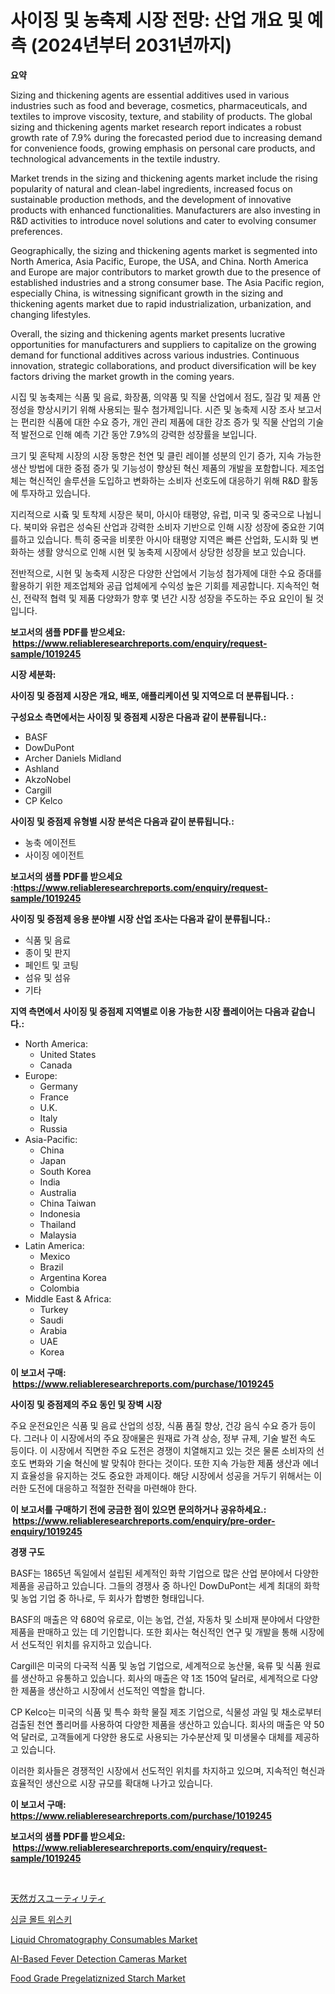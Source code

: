 <p><h1>사이징 및 농축제 시장 전망: 산업 개요 및 예측 (2024년부터 2031년까지)</h1></p><p><strong>요약</strong></p>
<p><p>Sizing and thickening agents are essential additives used in various industries such as food and beverage, cosmetics, pharmaceuticals, and textiles to improve viscosity, texture, and stability of products. The global sizing and thickening agents market research report indicates a robust growth rate of 7.9% during the forecasted period due to increasing demand for convenience foods, growing emphasis on personal care products, and technological advancements in the textile industry.</p><p>Market trends in the sizing and thickening agents market include the rising popularity of natural and clean-label ingredients, increased focus on sustainable production methods, and the development of innovative products with enhanced functionalities. Manufacturers are also investing in R&D activities to introduce novel solutions and cater to evolving consumer preferences.</p><p>Geographically, the sizing and thickening agents market is segmented into North America, Asia Pacific, Europe, the USA, and China. North America and Europe are major contributors to market growth due to the presence of established industries and a strong consumer base. The Asia Pacific region, especially China, is witnessing significant growth in the sizing and thickening agents market due to rapid industrialization, urbanization, and changing lifestyles.</p><p>Overall, the sizing and thickening agents market presents lucrative opportunities for manufacturers and suppliers to capitalize on the growing demand for functional additives across various industries. Continuous innovation, strategic collaborations, and product diversification will be key factors driving the market growth in the coming years.</p><p>시집 및 농축제는 식품 및 음료, 화장품, 의약품 및 직물 산업에서 점도, 질감 및 제품 안정성을 향상시키기 위해 사용되는 필수 첨가제입니다. 시즌 및 농축제 시장 조사 보고서는 편리한 식품에 대한 수요 증가, 개인 관리 제품에 대한 강조 증가 및 직물 산업의 기술적 발전으로 인해 예측 기간 동안 7.9%의 강력한 성장률을 보입니다.</p><p>크기 및 혼탁제 시장의 시장 동향은 천연 및 클린 레이블 성분의 인기 증가, 지속 가능한 생산 방법에 대한 중점 증가 및 기능성이 향상된 혁신 제품의 개발을 포함합니다. 제조업체는 혁신적인 솔루션을 도입하고 변화하는 소비자 선호도에 대응하기 위해 R&D 활동에 투자하고 있습니다.</p><p>지리적으로 시즄 및 토착제 시장은 북미, 아시아 태평양, 유럽, 미국 및 중국으로 나뉩니다. 북미와 유럽은 성숙된 산업과 강력한 소비자 기반으로 인해 시장 성장에 중요한 기여를하고 있습니다. 특히 중국을 비롯한 아시아 태평양 지역은 빠른 산업화, 도시화 및 변화하는 생활 양식으로 인해 시현 및 농축제 시장에서 상당한 성장을 보고 있습니다.</p><p>전반적으로, 시현 및 농축제 시장은 다양한 산업에서 기능성 첨가제에 대한 수요 증대를 활용하기 위한 제조업체와 공급 업체에게 수익성 높은 기회를 제공합니다. 지속적인 혁신, 전략적 협력 및 제품 다양화가 향후 몇 년간 시장 성장을 주도하는 주요 요인이 될 것입니다.</p></p>
<p><strong>보고서의 샘플 PDF를 받으세요: &nbsp;<a href="https://www.reliableresearchreports.com/enquiry/request-sample/1019245">https://www.reliableresearchreports.com/enquiry/request-sample/1019245</a></strong></p>
<p><strong>시장 세분화:</strong></p>
<p><strong> 사이징 및 증점제 시장은 개요, 배포, 애플리케이션 및 지역으로 더 분류됩니다. :</strong></p>
<p><strong>구성요소 측면에서는 사이징 및 증점제 시장은 다음과 같이 분류됩니다.:</strong></p>
<p><ul><li>BASF</li><li>DowDuPont</li><li>Archer Daniels Midland</li><li>Ashland</li><li>AkzoNobel</li><li>Cargill</li><li>CP Kelco</li></ul></p>
<p><strong> 사이징 및 증점제 유형별 시장 분석은 다음과 같이 분류됩니다.:</strong></p>
<p><ul><li>농축 에이전트</li><li>사이징 에이전트</li></ul></p>
<p><strong>보고서의 샘플 PDF를 받으세요 :<a href="https://www.reliableresearchreports.com/enquiry/request-sample/1019245">https://www.reliableresearchreports.com/enquiry/request-sample/1019245</a></strong></p>
<p><strong> 사이징 및 증점제 응용 분야별 시장 산업 조사는 다음과 같이 분류됩니다.:</strong></p>
<p><ul><li>식품 및 음료</li><li>종이 및 판지</li><li>페인트 및 코팅</li><li>섬유 및 섬유</li><li>기타</li></ul></p>
<p><strong>지역 측면에서 사이징 및 증점제 지역별로 이용 가능한 시장 플레이어는 다음과 같습니다.:</strong></p>
<p><ul>
    <li>
        North America:
        <ul>
            <li>United States</li>
            <li>Canada</li>
        </ul>
    </li>
    <li>
        Europe:
        <ul>
            <li>Germany</li>
            <li>France</li>
            <li>U.K.</li>
            <li>Italy</li>
            <li>Russia</li>
        </ul>
    </li>
    <li>
        Asia-Pacific:
        <ul>
            <li>China</li>
            <li>Japan</li>
            <li>South Korea</li>
            <li>India</li>
            <li>Australia</li>
            <li>China Taiwan</li>
            <li>Indonesia</li>
            <li>Thailand</li>
            <li>Malaysia</li>
        </ul>
    </li>
    <li>
        Latin America:
        <ul>
            <li>Mexico</li>
            <li>Brazil</li>
            <li>Argentina Korea</li>
            <li>Colombia</li>
        </ul>
    </li>
    <li>
        Middle East & Africa:
        <ul>
            <li>Turkey</li>
            <li>Saudi</li>
            <li>Arabia</li>
            <li>UAE</li>
            <li>Korea</li>
        </ul>
    </li>
    </ul></p>
<p><strong>이 보고서 구매: &nbsp;<a href="https://www.reliableresearchreports.com/purchase/1019245">https://www.reliableresearchreports.com/purchase/1019245</a></strong></p>
<p><strong>사이징 및 증점제의 주요 동인 및 장벽 시장</strong></p>
<p><p>주요 운전요인은 식품 및 음료 산업의 성장, 식품 품질 향상, 건강 음식 수요 증가 등이다. 그러나 이 시장에서의 주요 장애물은 원재료 가격 상승, 정부 규제, 기술 발전 속도 등이다. 이 시장에서 직면한 주요 도전은 경쟁이 치열해지고 있는 것은 물론 소비자의 선호도 변화와 기술 혁신에 발 맞춰야 한다는 것이다. 또한 지속 가능한 제품 생산과 에너지 효율성을 유지하는 것도 중요한 과제이다. 해당 시장에서 성공을 거두기 위해서는 이러한 도전에 대응하고 적절한 전략을 마련해야 한다.</p></p>
<p><strong>이 보고서를 구매하기 전에 궁금한 점이 있으면 문의하거나 공유하세요.: &nbsp;<a href="https://www.reliableresearchreports.com/enquiry/pre-order-enquiry/1019245">https://www.reliableresearchreports.com/enquiry/pre-order-enquiry/1019245</a></strong></p>
<p><strong>경쟁 구도</strong></p>
<p><p>BASF는 1865년 독일에서 설립된 세계적인 화학 기업으로 많은 산업 분야에서 다양한 제품을 공급하고 있습니다. 그들의 경쟁사 중 하나인 DowDuPont는 세계 최대의 화학 및 농업 기업 중 하나로, 두 회사가 합병한 형태입니다. </p><p>BASF의 매출은 약 680억 유로로, 이는 농업, 건설, 자동차 및 소비재 분야에서 다양한 제품을 판매하고 있는 데 기인합니다. 또한 회사는 혁신적인 연구 및 개발을 통해 시장에서 선도적인 위치를 유지하고 있습니다.</p><p>Cargill은 미국의 다국적 식품 및 농업 기업으로, 세계적으로 농산물, 육류 및 식품 원료를 생산하고 유통하고 있습니다. 회사의 매출은 약 1조 150억 달러로, 세계적으로 다양한 제품을 생산하고 시장에서 선도적인 역할을 합니다.</p><p>CP Kelco는 미국의 식품 및 특수 화학 물질 제조 기업으로, 식물성 과일 및 채소로부터 검출된 천연 폴리머를 사용하여 다양한 제품을 생산하고 있습니다. 회사의 매출은 약 50억 달러로, 고객들에게 다양한 용도로 사용되는 가수분산제 및 미생물수 대체를 제공하고 있습니다.</p><p>이러한 회사들은 경쟁적인 시장에서 선도적인 위치를 차지하고 있으며, 지속적인 혁신과 효율적인 생산으로 시장 규모를 확대해 나가고 있습니다.</p></p>
<p><strong>이 보고서 구매: &nbsp; <a href="https://www.reliableresearchreports.com/purchase/1019245">https://www.reliableresearchreports.com/purchase/1019245</a></strong></p>
<p><strong>보고서의 샘플 PDF를 받으세요: &nbsp;<a href="https://www.reliableresearchreports.com/enquiry/request-sample/1019245">https://www.reliableresearchreports.com/enquiry/request-sample/1019245</a></strong><strong></strong></p>
<p>&nbsp;</p>
<p><p><a href="https://github.com/bevdtkn4419963/Market-Research-Report-List-1/blob/main/2567663186460.md">天然ガスユーティリティ</a></p><p><a href="https://github.com/vsoq0zknh59/Market-Research-Report-List-1/blob/main/8565072186425.md">싱글 몰트 위스키</a></p><p><a href="https://metal-farmhouse-e95.notion.site/Liquid-Chromatography-Consumables-Market-with-the-goal-of-estimating-the-market-size-and-future-grow-c1056e384b1942cc8c085060820229cd">Liquid Chromatography Consumables Market</a></p><p><a href="https://view.publitas.com/reportprime-1/ai-based-fever-detection-cameras-market-research-report-the-key-to-successful-business-strategy-forecasted-for-period-from-2024-2031/">AI-Based Fever Detection Cameras Market</a></p><p><a href="https://github.com/timeliteaut/Market-Research-Report-List-1/blob/main/food-grade-pregelatiznized-starch-market.md">Food Grade Pregelatiznized Starch Market</a></p></p>